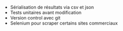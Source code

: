 - Sérialisation de résultats via csv et json
- Tests unitaires avant modification
- Version control avec git
- Selenium pour scraper certains sites commerciaux
